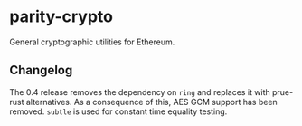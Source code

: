 # parity-crypto

General cryptographic utilities for Ethereum.


## Changelog

The 0.4 release removes the dependency on `ring` and replaces it with prue-rust alternatives. As a consequence of this, AES GCM support has been removed. `subtle` is used for constant time equality testing.
